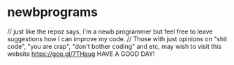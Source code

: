 # newbprograms
// just like the repoz says, i'm a newb programmer but feel free to leave suggestions how I can improve my code.
// Those with just opinions on "shit code", "you are crap", "don't bother coding" and etc, may wish to visit this website https://goo.gl/7THaug 
HAVE A GOOD DAY!
